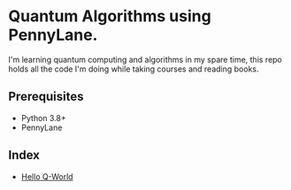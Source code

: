 # Quantum Algorithms using PennyLane.

I'm learning quantum computing and algorithms in my spare time, this repo holds all the code I'm doing while taking courses and reading books.

## Prerequisites
* Python 3.8+
* PennyLane


## Index
* [Hello Q-World](https://github.com/helloerikaaa/quantum/blob/main/basic/hello_qworld.py)

